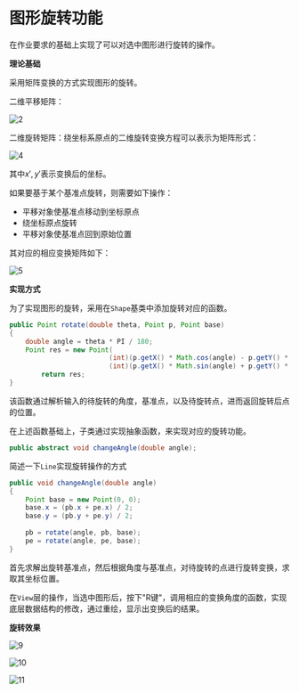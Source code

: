 # 图形旋转功能 #

在作业要求的基础上实现了可以对选中图形进行旋转的操作。

**理论基础**

采用矩阵变换的方式实现图形的旋转。

二维平移矩阵：

![2](C:\Users\liuji\Desktop\2.PNG)

二维旋转矩阵：绕坐标系原点的二维旋转变换方程可以表示为矩阵形式：

![4](C:\Users\liuji\Desktop\4.PNG)

其中$x' ,y'$表示变换后的坐标。

如果要基于某个基准点旋转，则需要如下操作：

- 平移对象使基准点移动到坐标原点
- 绕坐标原点旋转
- 平移对象使基准点回到原始位置

其对应的相应变换矩阵如下：

![5](C:\Users\liuji\Desktop\5.PNG)

**实现方式**

为了实现图形的旋转，采用在`Shape`基类中添加旋转对应的函数。

```java
public Point rotate(double theta, Point p, Point base)
{
	double angle = theta * PI / 180;
	Point res = new Point(
            			 (int)(p.getX() * Math.cos(angle) - p.getY() * Math.sin(angle) + 					               base.x * (1 - Math.cos(angle)) + base.y * Math.sin(angle)), 
						 (int)(p.getX() * Math.sin(angle) + p.getY() * Math.cos(angle) +                                    base.y * (1 - Math.cos(angle)) - base.x * Math.sin(angle)));
		return res;
}
```

该函数通过解析输入的待旋转的角度，基准点，以及待旋转点，进而返回旋转后点的位置。

在上述函数基础上，子类通过实现抽象函数，来实现对应的旋转功能。

```java
public abstract void changeAngle(double angle);
```

简述一下`Line`实现旋转操作的方式

```java
public void changeAngle(double angle) 
{
	Point base = new Point(0, 0);
	base.x = (pb.x + pe.x) / 2;
	base.y = (pb.y + pe.y) / 2;
		
	pb = rotate(angle, pb, base);
	pe = rotate(angle, pe, base);
}
```

首先求解出旋转基准点，然后根据角度与基准点，对待旋转的点进行旋转变换，求取其坐标位置。

在`View`层的操作，当选中图形后，按下"R键"，调用相应的变换角度的函数，实现底层数据结构的修改，通过重绘，显示出变换后的结果。

**旋转效果**

![9](C:\Users\liuji\Desktop\9.PNG)

![10](C:\Users\liuji\Desktop\10.PNG)

![11](C:\Users\liuji\Desktop\11.PNG)

